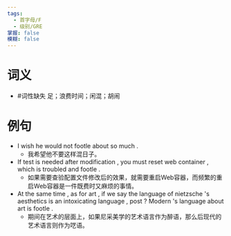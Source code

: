 ```yaml
---
tags:
  - 首字母/F
  - 级别/GRE
掌握: false
模糊: false
---
```

# 词义
- #词性缺失 足；浪费时间；闲混；胡闹
# 例句
- I wish he would not footle about so much .
	- 我希望他不要这样混日子。
- If test is needed after modification , you must reset web container , which is troubled and footle .
	- 如果需要查验配置文件修改后的效果，就需要重启Web容器，而频繁的重启Web容器是一件既费时又麻烦的事情。
- At the same time , as for art , if we say the language of nietzsche 's aesthetics is an intoxicating language , post ? Modern 's language about art is footle .
	- 期间在艺术的层面上，如果尼采美学的艺术语言作为醉语，那么后现代的艺术语言则作为呓语。
